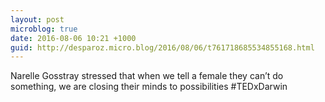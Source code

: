 ```yaml
---
layout: post
microblog: true
date: 2016-08-06 10:21 +1000
guid: http://desparoz.micro.blog/2016/08/06/t761718685534855168.html
---
```

Narelle Gosstray stressed that when we tell a female they can’t do something, we are closing their minds to possibilities #TEDxDarwin
